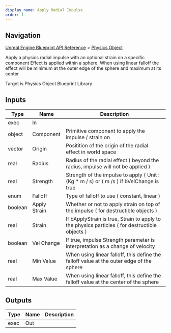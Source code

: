 ```yaml
---
display_name: Apply Radial Impulse
order: 1
---
```

## Navigation

[Unreal Engine Blueprint API Reference](https://dev.epicgames.com/documentation/en-us/unreal-engine/BlueprintAPI) > [Physics Object](https://dev.epicgames.com/documentation/en-us/unreal-engine/BlueprintAPI/PhysicsObject)

Apply a physics radial impulse with an optional strain on a specific component
Effect is applied within a sphere. When using linear falloff the effect will be minimum at the outer edge of the sphere and maximum at its center

Target is Physics Object Blueprint Library

## Inputs

| Type | Name | Description |
| --- | --- | --- |
| exec | In |  |
| object | Component | Primitive component to apply the impulse / strain on |
| vector | Origin | Positition of the origin of the radial effect in world space |
| real | Radius | Radius of the radial effect ( beyond the radius, impulse will not be applied ) |
| real | Strength | Strength of the impulse to apply ( Unit : (Kg * m / s) or ( m /s ) if bVelChange is true |
| enum | Falloff | Type of falloff to use ( constant, linear ) |
| boolean | Apply Strain | Whether or not to apply strain on top of the impulse ( for destructible objects ) |
| real | Strain | If bApplyStrain is true, Strain to apply to the physics particles ( for destructible objects ) |
| boolean | Vel Change | If true, impulse Strength parameter is interpretation as a change of velocity |
| real | Min Value | When using linear falloff, this define the falloff value at the outer edge of the sphere |
| real | Max Value | When using linear falloff, this define the falloff value at the center of the sphere |

## Outputs

| Type | Name | Description |
| --- | --- | --- |
| exec | Out |  |
